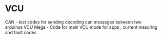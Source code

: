 # VCU

CAN - test codes for sending decoding can messages between two arduinos
VCU Mega - Code for main VCU mode for apps , current mesuring and fault codes

